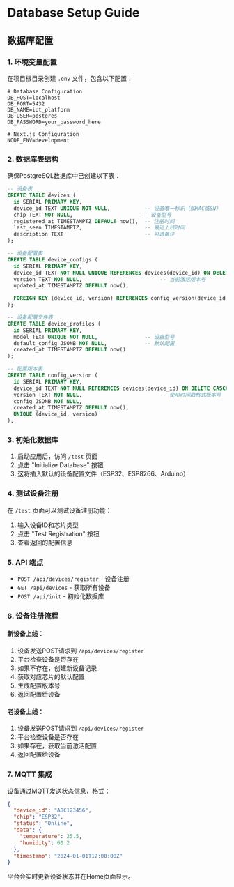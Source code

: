 # Database Setup Guide

## 数据库配置

### 1. 环境变量配置

在项目根目录创建 `.env` 文件，包含以下配置：

```env
# Database Configuration
DB_HOST=localhost
DB_PORT=5432
DB_NAME=iot_platform
DB_USER=postgres
DB_PASSWORD=your_password_here

# Next.js Configuration
NODE_ENV=development
```

### 2. 数据库表结构

确保PostgreSQL数据库中已创建以下表：

```sql
-- 设备表
CREATE TABLE devices (
  id SERIAL PRIMARY KEY,
  device_id TEXT UNIQUE NOT NULL,           -- 设备唯一标识（如MAC或SN）
  chip TEXT NOT NULL,                      -- 设备型号
  registered_at TIMESTAMPTZ DEFAULT now(),  -- 注册时间
  last_seen TIMESTAMPTZ,                    -- 最近上线时间
  description TEXT                          -- 可选备注
);

-- 设备配置表
CREATE TABLE device_configs (
  id SERIAL PRIMARY KEY,
  device_id TEXT NOT NULL UNIQUE REFERENCES devices(device_id) ON DELETE CASCADE,
  version TEXT NOT NULL,                         -- 当前激活版本号
  updated_at TIMESTAMPTZ DEFAULT now(),

  FOREIGN KEY (device_id, version) REFERENCES config_version(device_id, version)
);

-- 设备配置文件表
CREATE TABLE device_profiles (
  id SERIAL PRIMARY KEY,
  model TEXT UNIQUE NOT NULL,               -- 设备型号
  default_config JSONB NOT NULL,            -- 默认配置
  created_at TIMESTAMPTZ DEFAULT now()
);

-- 配置版本表
CREATE TABLE config_version (
  id SERIAL PRIMARY KEY,
  device_id TEXT NOT NULL REFERENCES devices(device_id) ON DELETE CASCADE,
  version TEXT NOT NULL,                         -- 使用时间戳格式版本号
  config JSONB NOT NULL,
  created_at TIMESTAMPTZ DEFAULT now(),
  UNIQUE (device_id, version)
);
```

### 3. 初始化数据库

1. 启动应用后，访问 `/test` 页面
2. 点击 "Initialize Database" 按钮
3. 这将插入默认的设备配置文件（ESP32、ESP8266、Arduino）

### 4. 测试设备注册

在 `/test` 页面可以测试设备注册功能：

1. 输入设备ID和芯片类型
2. 点击 "Test Registration" 按钮
3. 查看返回的配置信息

### 5. API 端点

- `POST /api/devices/register` - 设备注册
- `GET /api/devices` - 获取所有设备
- `POST /api/init` - 初始化数据库

### 6. 设备注册流程

#### 新设备上线：
1. 设备发送POST请求到 `/api/devices/register`
2. 平台检查设备是否存在
3. 如果不存在，创建新设备记录
4. 获取对应芯片的默认配置
5. 生成配置版本号
6. 返回配置给设备

#### 老设备上线：
1. 设备发送POST请求到 `/api/devices/register`
2. 平台检查设备是否存在
3. 如果存在，获取当前激活配置
4. 返回配置给设备

### 7. MQTT 集成

设备通过MQTT发送状态信息，格式：

```json
{
  "device_id": "ABC123456",
  "chip": "ESP32",
  "status": "Online",
  "data": {
    "temperature": 25.5,
    "humidity": 60.2
  },
  "timestamp": "2024-01-01T12:00:00Z"
}
```

平台会实时更新设备状态并在Home页面显示。 